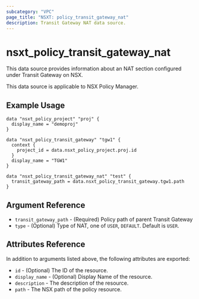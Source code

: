 ```yaml
---
subcategory: "VPC"
page_title: "NSXT: policy_transit_gateway_nat"
description: Transit Gateway NAT data source.
---
```


# nsxt_policy_transit_gateway_nat

This data source provides information about an NAT section configured under Transit Gateway on NSX.

This data source is applicable to NSX Policy Manager.

## Example Usage

```hcl
data "nsxt_policy_project" "proj" {
  display_name = "demoproj"
}

data "nsxt_policy_transit_gateway" "tgw1" {
  context {
    project_id = data.nsxt_policy_project.proj.id
  }
  display_name = "TGW1"
}

data "nsxt_policy_transit_gateway_nat" "test" {
  transit_gateway_path = data.nsxt_policy_transit_gateway.tgw1.path
}
```

## Argument Reference

* `transit_gateway_path` - (Required) Policy path of parent Transit Gateway
* `type` - (Optional) Type of NAT, one of `USER`, `DEFAULT`. Default is `USER`.

## Attributes Reference

In addition to arguments listed above, the following attributes are exported:

* `id` - (Optional) The ID of the resource.
* `display_name` - (Optional) Display Name of the resource.
* `description` - The description of the resource.
* `path` - The NSX path of the policy resource.
